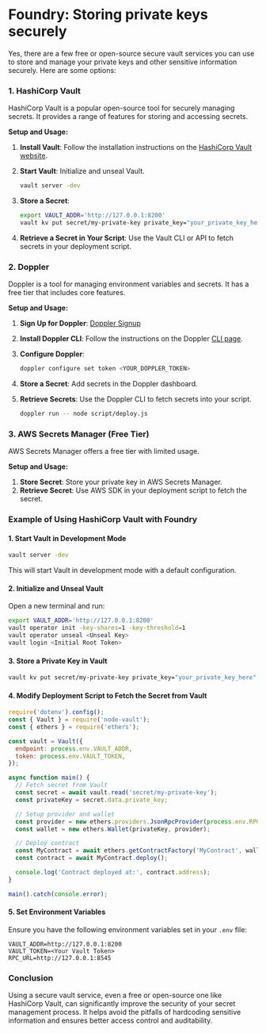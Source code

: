 # Foundry: Storing private keys securely

Yes, there are a few free or open-source secure vault services you can use to store and manage your private keys and other sensitive information securely. Here are some options:

### 1. **HashiCorp Vault**

HashiCorp Vault is a popular open-source tool for securely managing secrets. It provides a range of features for storing and accessing secrets.

**Setup and Usage:**

1. **Install Vault**: Follow the installation instructions on the [HashiCorp Vault website](https://www.vaultproject.io/docs/install).
2. **Start Vault**: Initialize and unseal Vault.

   ```bash
   vault server -dev
   ```

3. **Store a Secret**:

   ```bash
   export VAULT_ADDR='http://127.0.0.1:8200'
   vault kv put secret/my-private-key private_key="your_private_key_here"
   ```

4. **Retrieve a Secret in Your Script**:
   Use the Vault CLI or API to fetch secrets in your deployment script.

### 2. **Doppler**

Doppler is a tool for managing environment variables and secrets. It has a free tier that includes core features.

**Setup and Usage:**

1. **Sign Up for Doppler**: [Doppler Signup](https://doppler.com/signup)
2. **Install Doppler CLI**: Follow the instructions on the Doppler [CLI page](https://docs.doppler.com/docs/install-cli).
3. **Configure Doppler**:

   ```bash
   doppler configure set token <YOUR_DOPPLER_TOKEN>
   ```

4. **Store a Secret**: Add secrets in the Doppler dashboard.
5. **Retrieve Secrets**: Use the Doppler CLI to fetch secrets into your script.

   ```bash
   doppler run -- node script/deploy.js
   ```

### 3. **AWS Secrets Manager (Free Tier)**

AWS Secrets Manager offers a free tier with limited usage.

**Setup and Usage:**

1. **Store Secret**: Store your private key in AWS Secrets Manager.
2. **Retrieve Secret**: Use AWS SDK in your deployment script to fetch the secret.

### Example of Using HashiCorp Vault with Foundry

#### 1. **Start Vault in Development Mode**

```bash
vault server -dev
```

This will start Vault in development mode with a default configuration.

#### 2. **Initialize and Unseal Vault**

Open a new terminal and run:

```bash
export VAULT_ADDR='http://127.0.0.1:8200'
vault operator init -key-shares=1 -key-threshold=1
vault operator unseal <Unseal Key>
vault login <Initial Root Token>
```

#### 3. **Store a Private Key in Vault**

```bash
vault kv put secret/my-private-key private_key="your_private_key_here"
```

#### 4. **Modify Deployment Script to Fetch the Secret from Vault**

```javascript
require('dotenv').config();
const { Vault } = require('node-vault');
const { ethers } = require('ethers');

const vault = Vault({
  endpoint: process.env.VAULT_ADDR,
  token: process.env.VAULT_TOKEN,
});

async function main() {
  // Fetch secret from Vault
  const secret = await vault.read('secret/my-private-key');
  const privateKey = secret.data.private_key;

  // Setup provider and wallet
  const provider = new ethers.providers.JsonRpcProvider(process.env.RPC_URL);
  const wallet = new ethers.Wallet(privateKey, provider);

  // Deploy contract
  const MyContract = await ethers.getContractFactory('MyContract', wallet);
  const contract = await MyContract.deploy();

  console.log('Contract deployed at:', contract.address);
}

main().catch(console.error);
```

#### 5. **Set Environment Variables**

Ensure you have the following environment variables set in your `.env` file:

```plaintext
VAULT_ADDR=http://127.0.0.1:8200
VAULT_TOKEN=<Your Vault Token>
RPC_URL=http://127.0.0.1:8545
```

### Conclusion

Using a secure vault service, even a free or open-source one like HashiCorp Vault, can significantly improve the security of your secret management process. It helps avoid the pitfalls of hardcoding sensitive information and ensures better access control and auditability.
